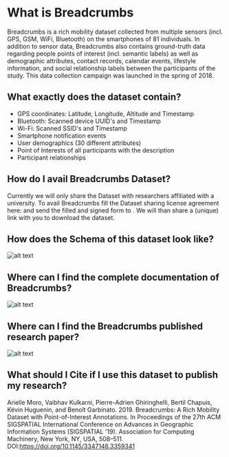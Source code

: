 # What is Breadcrumbs
Breadcrumbs is a rich mobility dataset collected from multiple sensors (incl. GPS, GSM, WiFi, Bluetooth) on the smartphones of 81 individuals. 
In addition to sensor data, Breadcrumbs also contains ground-truth data regarding people points of interest (incl. semantic labels) as well as 
demographic attributes, contact records, calendar events, lifestyle information, and social relationship labels between the participants of the 
study. This data collection campaign was launched in the spring of 2018.

## What exactly does the dataset contain?
- GPS coordinates: Latitude, Longitude, Altitude and Timestamp
- Bluetooth: Scanned device UUID's and Timestamp
- Wi-Fi: Scanned SSID's and Timestamp
- Smartphone notification events
- User demographics (30 different attributes)
- Point of Interests of all participants with the description
- Participant relationships
  

## How do I avail Breadcrumbs Dataset?
Currently we will only share the Dataset with researchers affiliated with a university. To avail Breadcrumbs fill the 
Dataset sharing license agreement here: and send the filled and signed form to <breadcrumbs at unil dot ch>.
We will than share a (unique) link with you to download the dataset.

## How does the Schema of this dataset look like?
![alt text]()

## Where can I find the complete documentation of Breadcrumbs?
![alt text]()

## Where can I find the Breadcrumbs published research paper?
![alt text]()

## What should I Cite if I use this dataset to publish my research?
Arielle Moro, Vaibhav Kulkarni, Pierre-Adrien Ghiringhelli, Bertil Chapuis, Kévin Huguenin, and Benoît Garbinato. 2019. 
Breadcrumbs: A Rich Mobility Dataset with Point-of-Interest Annotations. 
In Proceedings of the 27th ACM SIGSPATIAL International Conference on Advances in Geographic Information Systems (SIGSPATIAL '19). 
Association for Computing Machinery, New York, NY, USA, 508–511. DOI:https://doi.org/10.1145/3347146.3359341


